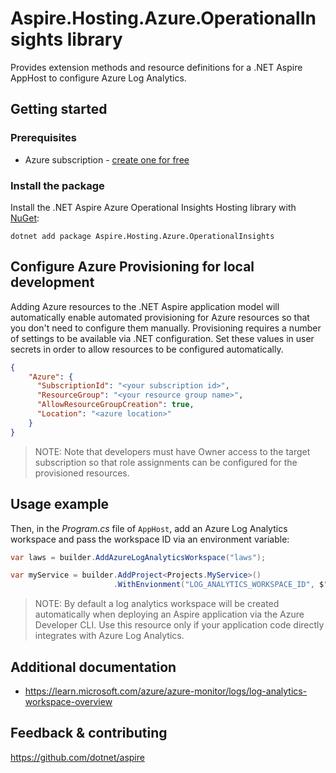 # Aspire.Hosting.Azure.OperationalInsights library

Provides extension methods and resource definitions for a .NET Aspire AppHost to configure Azure Log Analytics.

## Getting started

### Prerequisites

- Azure subscription - [create one for free](https://azure.microsoft.com/free/)

### Install the package

Install the .NET Aspire Azure Operational Insights Hosting library with [NuGet](https://www.nuget.org):

```dotnetcli
dotnet add package Aspire.Hosting.Azure.OperationalInsights
```

## Configure Azure Provisioning for local development

Adding Azure resources to the .NET Aspire application model will automatically enable automated provisioning
for Azure resources so that you don't need to configure them manually. Provisioning requires a number of settings
to be available via .NET configuration. Set these values in user secrets in order to allow resources to be configured
automatically.

```json
{
    "Azure": {
      "SubscriptionId": "<your subscription id>",
      "ResourceGroup": "<your resource group name>",
      "AllowResourceGroupCreation": true,
      "Location": "<azure location>"
    }
}
```

> NOTE: Note that developers must have Owner access to the target subscription so that role assignments
> can be configured for the provisioned resources.

## Usage example

Then, in the _Program.cs_ file of `AppHost`, add an Azure Log Analytics workspace and pass the workspace ID via an environment variable:

```csharp
var laws = builder.AddAzureLogAnalyticsWorkspace("laws");

var myService = builder.AddProject<Projects.MyService>()
                       .WithEnvionment("LOG_ANALYTICS_WORKSPACE_ID", $"{laws.WorkspaceId}");
```

> NOTE: By default a log analytics workspace will be created automatically when deploying an Aspire application
> via the Azure Developer CLI. Use this resource only if your application code directly integrates with
> Azure Log Analytics.

## Additional documentation

* https://learn.microsoft.com/azure/azure-monitor/logs/log-analytics-workspace-overview

## Feedback & contributing

https://github.com/dotnet/aspire
